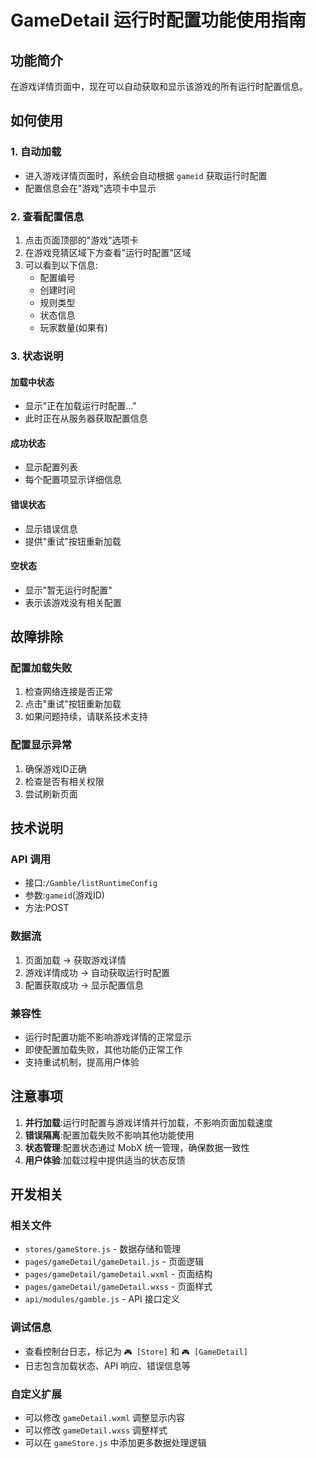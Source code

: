 # GameDetail 运行时配置功能使用指南

## 功能简介

在游戏详情页面中，现在可以自动获取和显示该游戏的所有运行时配置信息。

## 如何使用

### 1. 自动加载
- 进入游戏详情页面时，系统会自动根据 `gameid` 获取运行时配置
- 配置信息会在"游戏"选项卡中显示

### 2. 查看配置信息
1. 点击页面顶部的"游戏"选项卡
2. 在游戏竞猜区域下方查看"运行时配置"区域
3. 可以看到以下信息:
   - 配置编号
   - 创建时间
   - 规则类型
   - 状态信息
   - 玩家数量(如果有)

### 3. 状态说明

#### 加载中状态
- 显示"正在加载运行时配置..."
- 此时正在从服务器获取配置信息

#### 成功状态
- 显示配置列表
- 每个配置项显示详细信息

#### 错误状态
- 显示错误信息
- 提供"重试"按钮重新加载

#### 空状态
- 显示"暂无运行时配置"
- 表示该游戏没有相关配置

## 故障排除

### 配置加载失败
1. 检查网络连接是否正常
2. 点击"重试"按钮重新加载
3. 如果问题持续，请联系技术支持

### 配置显示异常
1. 确保游戏ID正确
2. 检查是否有相关权限
3. 尝试刷新页面

## 技术说明

### API 调用
- 接口:`/Gamble/listRuntimeConfig`
- 参数:`gameid`(游戏ID)
- 方法:POST

### 数据流
1. 页面加载 → 获取游戏详情
2. 游戏详情成功 → 自动获取运行时配置
3. 配置获取成功 → 显示配置信息

### 兼容性
- 运行时配置功能不影响游戏详情的正常显示
- 即使配置加载失败，其他功能仍正常工作
- 支持重试机制，提高用户体验

## 注意事项

1. **并行加载**:运行时配置与游戏详情并行加载，不影响页面加载速度
2. **错误隔离**:配置加载失败不影响其他功能使用
3. **状态管理**:配置状态通过 MobX 统一管理，确保数据一致性
4. **用户体验**:加载过程中提供适当的状态反馈

## 开发相关

### 相关文件
- `stores/gameStore.js` - 数据存储和管理
- `pages/gameDetail/gameDetail.js` - 页面逻辑
- `pages/gameDetail/gameDetail.wxml` - 页面结构
- `pages/gameDetail/gameDetail.wxss` - 页面样式
- `api/modules/gamble.js` - API 接口定义

### 调试信息
- 查看控制台日志，标记为 `🎮 [Store]` 和 `🎮 [GameDetail]`
- 日志包含加载状态、API 响应、错误信息等

### 自定义扩展
- 可以修改 `gameDetail.wxml` 调整显示内容
- 可以修改 `gameDetail.wxss` 调整样式
- 可以在 `gameStore.js` 中添加更多数据处理逻辑 